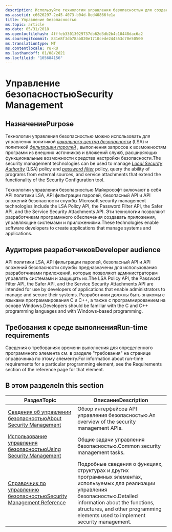 ```yaml
---
description: Используйте технологии управления безопасностью для создания систем управления информационной безопасностью, программного обеспечения для управления безопасностью, решений по управлению безопасностью и обеспечения управления безопасностью событий и управления безопасностью.
ms.assetid: c6626297-2e45-4073-b04d-8ed40866fe1a
title: Управление безопасностью
ms.topic: article
ms.date: 05/31/2018
ms.openlocfilehash: 4fffeb33013029737db62d3db2b4c10448dac6a2
ms.sourcegitcommit: 831e8f3db78ab820e1710cede244553c70e50500
ms.translationtype: MT
ms.contentlocale: ru-RU
ms.lasthandoff: 01/08/2021
ms.locfileid: "105684156"
---
```

# <a name="security-management"></a><span data-ttu-id="c1a3a-103">Управление безопасностью</span><span class="sxs-lookup"><span data-stu-id="c1a3a-103">Security Management</span></span>

## <a name="purpose"></a><span data-ttu-id="c1a3a-104">Назначение</span><span class="sxs-lookup"><span data-stu-id="c1a3a-104">Purpose</span></span>

<span data-ttu-id="c1a3a-105">Технологии управления безопасностью можно использовать для управления политикой [*локального центра безопасности*](/windows/desktop/SecGloss/l-gly) (LSA) и политикой [*фильтрации паролей*](/windows/desktop/SecGloss/p-gly) , выполнения запросов к возможностям программ из внешних источников и вложений служб, расширяющих функциональные возможности средства настройки безопасности.</span><span class="sxs-lookup"><span data-stu-id="c1a3a-105">The security management technologies can be used to manage [*Local Security Authority*](/windows/desktop/SecGloss/l-gly) (LSA) policy and [*password filter*](/windows/desktop/SecGloss/p-gly) policy, query the ability of programs from external sources, and service attachments that extend the functionality of the Security Configuration tool.</span></span>

<span data-ttu-id="c1a3a-106">Технологии управления безопасностью Майкрософт включают в себя API политики LSA, API фильтрации паролей, безопасный API и API вложений безопасности службы.</span><span class="sxs-lookup"><span data-stu-id="c1a3a-106">Microsoft security management technologies include the LSA Policy API, the Password Filter API, the Safer API, and the Service Security Attachments API.</span></span> <span data-ttu-id="c1a3a-107">Эти технологии позволяют разработчикам программного обеспечения создавать приложения, управляющие системами и приложениями.</span><span class="sxs-lookup"><span data-stu-id="c1a3a-107">These technologies enable software developers to create applications that manage systems and applications.</span></span>

## <a name="developer-audience"></a><span data-ttu-id="c1a3a-108">Аудитория разработчиков</span><span class="sxs-lookup"><span data-stu-id="c1a3a-108">Developer audience</span></span>

<span data-ttu-id="c1a3a-109">API политики LSA, API фильтрации паролей, безопасный API и API вложений безопасности службы предназначены для использования разработчиками приложений, которые позволяют администраторам управлять системами и защищать их.</span><span class="sxs-lookup"><span data-stu-id="c1a3a-109">The LSA Policy API, the Password Filter API, the Safer API, and the Service Security Attachments API are intended for use by developers of applications that enable administrators to manage and secure their systems.</span></span> <span data-ttu-id="c1a3a-110">Разработчики должны быть знакомы с языками программирования C и C++, а также с программированием на основе Windows.</span><span class="sxs-lookup"><span data-stu-id="c1a3a-110">Developers should be familiar with the C and C++ programming languages and with Windows-based programming.</span></span>

## <a name="run-time-requirements"></a><span data-ttu-id="c1a3a-111">Требования к среде выполнения</span><span class="sxs-lookup"><span data-stu-id="c1a3a-111">Run-time requirements</span></span>

<span data-ttu-id="c1a3a-112">Сведения о требованиях времени выполнения для определенного программного элемента см. в разделе "требования" на странице справочника по этому элементу.</span><span class="sxs-lookup"><span data-stu-id="c1a3a-112">For information about run-time requirements for a particular programming element, see the Requirements section of the reference page for that element.</span></span>

## <a name="in-this-section"></a><span data-ttu-id="c1a3a-113">В этом разделе</span><span class="sxs-lookup"><span data-stu-id="c1a3a-113">In this section</span></span>



| <span data-ttu-id="c1a3a-114">Раздел</span><span class="sxs-lookup"><span data-stu-id="c1a3a-114">Topic</span></span>                                                                | <span data-ttu-id="c1a3a-115">Описание</span><span class="sxs-lookup"><span data-stu-id="c1a3a-115">Description</span></span>                                                                                                                            |
|----------------------------------------------------------------------|----------------------------------------------------------------------------------------------------------------------------------------|
| [<span data-ttu-id="c1a3a-116">Сведения об управлении безопасностью</span><span class="sxs-lookup"><span data-stu-id="c1a3a-116">About Security Management</span></span>](about-management.md)<br/>         | <span data-ttu-id="c1a3a-117">Обзор интерфейсов API управления безопасностью.</span><span class="sxs-lookup"><span data-stu-id="c1a3a-117">An overview of the security management APIs.</span></span><br/>                                                                                |
| [<span data-ttu-id="c1a3a-118">Использование управления безопасностью</span><span class="sxs-lookup"><span data-stu-id="c1a3a-118">Using Security Management</span></span>](using-management.md)<br/>         | <span data-ttu-id="c1a3a-119">Общие задачи управления безопасностью.</span><span class="sxs-lookup"><span data-stu-id="c1a3a-119">Common security management tasks.</span></span><br/>                                                                                           |
| [<span data-ttu-id="c1a3a-120">Справочник по управлению безопасностью</span><span class="sxs-lookup"><span data-stu-id="c1a3a-120">Security Management Reference</span></span>](management-reference.md)<br/> | <span data-ttu-id="c1a3a-121">Подробные сведения о функциях, структурах и других программных элементах, используемых для реализации управления безопасностью.</span><span class="sxs-lookup"><span data-stu-id="c1a3a-121">Detailed information about the functions, structures, and other programming elements used to implement security management.</span></span><br/> |



 

 

